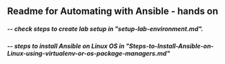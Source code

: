 ## Readme for Automating with Ansible - hands on


##### -- check steps to create lab setup in "setup-lab-environment.md".

##### -- steps to install Ansible on Linux OS in "Steps-to-Install-Ansible-on-Linux-using-virtualenv-or-os-package-managers.md"
